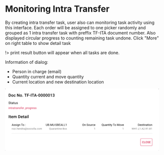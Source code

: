 # Monitoring Intra Transfer

By creating intra transfer task, user also can monitoring task activity using this interface. Each order will be assigned to one picker randomly and grouped as 1 intra transfer task with preffix TF-ITA document number. Also displayed circular progress to counting remaining task undone.
Click "More" on right table to show detail task

!> print result button will appear when all tasks are done.

Information of dialog:
* Person in charge (email)
* Quantity current and move quantity
* Current location and new destination location

![logo](_media/cap18.png)

